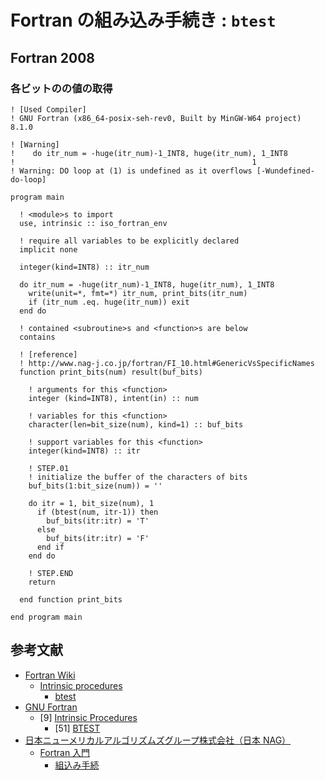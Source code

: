 # Fortran の組み込み手続き : `btest` #

## Fortran 2008 ##

### 各ビットのの値の取得 ###

```Fortran
! [Used Compiler]
! GNU Fortran (x86_64-posix-seh-rev0, Built by MinGW-W64 project) 8.1.0

! [Warning]
!    do itr_num = -huge(itr_num)-1_INT8, huge(itr_num), 1_INT8
!                                                     1
! Warning: DO loop at (1) is undefined as it overflows [-Wundefined-do-loop]

program main

  ! <module>s to import
  use, intrinsic :: iso_fortran_env

  ! require all variables to be explicitly declared
  implicit none

  integer(kind=INT8) :: itr_num

  do itr_num = -huge(itr_num)-1_INT8, huge(itr_num), 1_INT8
    write(unit=*, fmt=*) itr_num, print_bits(itr_num)
    if (itr_num .eq. huge(itr_num)) exit
  end do

  ! contained <subroutine>s and <function>s are below
  contains

  ! [reference]
  ! http://www.nag-j.co.jp/fortran/FI_10.html#GenericVsSpecificNames
  function print_bits(num) result(buf_bits)

    ! arguments for this <function>
    integer (kind=INT8), intent(in) :: num

    ! variables for this <function>
    character(len=bit_size(num), kind=1) :: buf_bits

    ! support variables for this <function>
    integer(kind=INT8) :: itr

    ! STEP.01
    ! initialize the buffer of the characters of bits
    buf_bits(1:bit_size(num)) = ''

    do itr = 1, bit_size(num), 1
      if (btest(num, itr-1)) then
        buf_bits(itr:itr) = 'T'
      else
        buf_bits(itr:itr) = 'F'
      end if
    end do

    ! STEP.END
    return

  end function print_bits

end program main
```

## 参考文献 ##

* [Fortran Wiki](http://fortranwiki.org/fortran/show/HomePage)
  * [Intrinsic procedures](http://fortranwiki.org/fortran/show/Intrinsic+procedures)
    * [btest](http://fortranwiki.org/fortran/show/btest)
* [GNU Fortran](https://gcc.gnu.org/onlinedocs/gfortran/index.html#Top)
  * \[9\] [Intrinsic Procedures](https://gcc.gnu.org/onlinedocs/gfortran/Intrinsic-Procedures.html#Intrinsic-Procedures)
    * \[51\] [BTEST](https://gcc.gnu.org/onlinedocs/gfortran/BTEST.html#BTEST)
* [日本ニューメリカルアルゴリズムズグループ株式会社（日本 NAG）](http://www.nag-j.co.jp/index.htm)
  * [Fortran 入門](http://www.nag-j.co.jp/fortran/index.html)
    * [組込み手続](http://www.nag-j.co.jp/fortran/FI_10.html#_10)
